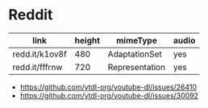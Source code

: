 # Reddit

link           | height | mimeType       | audio
---------------|--------|----------------|------
redd.it/k1ov8f | 480    | AdaptationSet  | yes
redd.it/fffrnw | 720    | Representation | yes

- https://github.com/ytdl-org/youtube-dl/issues/26410
- https://github.com/ytdl-org/youtube-dl/issues/30092
